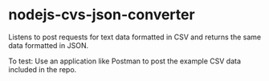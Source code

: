 # nodejs-cvs-json-converter

Listens to post requests for text data formatted in CSV and returns the same data formatted in JSON.

To test: Use an application like Postman to post the example CSV data included in the repo. 
